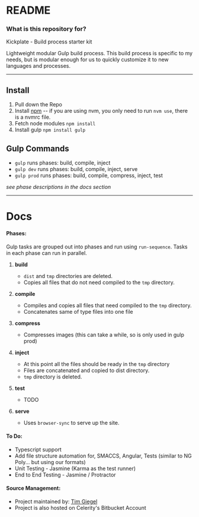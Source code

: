 # README #

### What is this repository for? ###
Kickplate - Build process starter kit

Lightweight modular Gulp build process. This build process is specific to my needs, but is modular enough for us to quickly customize it to new languages and processes.

----------

## Install ##
1. Pull down the Repo
2. Install [npm](https://nodejs.org/download/) -- if you are using nvm, you only need to run `nvm use`, there is a nvmrc file.
3. Fetch node modules `npm install`
4. Install gulp `npm install gulp`

## Gulp Commands ##
* `gulp` runs phases: build, compile, inject
* `gulp dev` runs phases: build, compile, inject, serve
* `gulp prod` runs phases: build, compile, compress, inject, test

_see phase descriptions in the docs section_

----------

# Docs #

#### Phases: ####
Gulp tasks are grouped out into phases and run using `run-sequence`.  Tasks in each phase can run in parallel.

1. **build**
    * `dist` and `tmp` directories are deleted.
    * Copies all files that do not need compiled to the `tmp` directory.  

2. **compile**
    * Compiles and copies all files that need compiled to the `tmp` directory.  
    * Concatenates same of type files into one file

3. **compress**
    * Compresses images (this can take a while, so is only used in gulp prod)  

4. **inject**
    * At this point all the files should be ready in the `tmp` directory
    * Files are concatenated and copied to dist directory.
    * `tmp` directory is deleted.

5. **test**
    * TODO

6. **serve**
    * Uses `browser-sync` to serve up the site.

#### To Do: ####
* Typescript support
* Add file structure automation for, SMACCS, Angular, Tests (similar to NG Poly... but using our formats) 
* Unit Testing - Jasmine (Karma as the test runner)
* End to End Testing - Jasmine / Protractor

#### Source Management: ####
* Project maintained by: [Tim Giegel](tgiegel@celerity.com)
* Project is also hosted on Celerity's Bitbucket Account
